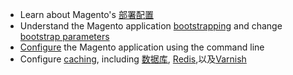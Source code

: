 <div markdown="1">
	
*	Learn about Magento's <a href="{{ page.baseurl }}/config-guide/config/config-php.html">部署配置</a>
*	Understand the Magento application <a href="{{ page.baseurl }}/config-guide/bootstrap/magento-bootstrap.html">bootstrapping</a> and change <a href="{{ page.baseurl }}/config-guide/bootstrap/magento-how-to-set.html">bootstrap parameters</a>
*	<a href="{{ page.baseurl }}/config-guide/cli/config-cli.html">Configure</a> the Magento application using the command line
*	Configure <a href="{{ page.baseurl }}/config-guide/config/caching.html">caching</a>, including <a href="{{ page.baseurl }}/config-guide/database/database.html">数据库</a>, <a href="{{ page.baseurl }}/config-guide/redis/config-redis.html">Redis</a>,以及<a href="{{ page.baseurl }}/config-guide/varnish/config-varnish.html">Varnish</a>